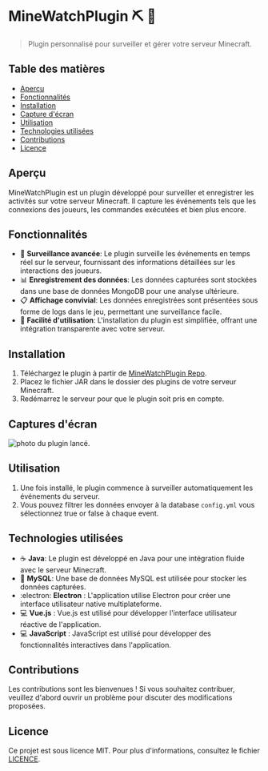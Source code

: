 # MineWatchPlugin :pick: :electric_plug:

> Plugin personnalisé pour surveiller et gérer votre serveur Minecraft.

## Table des matières

- [Aperçu](#aperçu)
- [Fonctionnalités](#fonctionnalités)
- [Installation](#installation)
- [Capture d'écran](#screenshot)
- [Utilisation](#utilisation)
- [Technologies utilisées](#technologies-utilisées)
- [Contributions](#contributions)
- [Licence](#licence)

## Aperçu

MineWatchPlugin est un plugin développé pour surveiller et enregistrer les activités sur votre serveur Minecraft. Il capture les événements tels que les connexions des joueurs, les commandes exécutées et bien plus encore.

## Fonctionnalités

- 🔌 **Surveillance avancée**: Le plugin surveille les événements en temps réel sur le serveur, fournissant des informations détaillées sur les interactions des joueurs.
- 📊 **Enregistrement des données**: Les données capturées sont stockées dans une base de données MongoDB pour une analyse ultérieure.
- 📋 **Affichage convivial**: Les données enregistrées sont présentées sous forme de logs dans le jeu, permettant une surveillance facile.
- 🚀 **Facilité d'utilisation**: L'installation du plugin est simplifiée, offrant une intégration transparente avec votre serveur.

## Installation

1. Téléchargez le plugin à partir de [MineWatchPlugin Repo](https://github.com/VotreNom/MineWatchPlugin/releases).
2. Placez le fichier JAR dans le dossier des plugins de votre serveur Minecraft.
3. Redémarrez le serveur pour que le plugin soit pris en compte.

## Captures d'écran

<img src="https://sandro642.github.io/screenshots/launchpluginminewatch.png" alt="photo du plugin lancé."/>

## Utilisation

1. Une fois installé, le plugin commence à surveiller automatiquement les événements du serveur.
2. Vous pouvez filtrer les données envoyer à la database `config.yml` vous sélectionnez true or false à chaque event.

## Technologies utilisées

- ☕ **Java**: Le plugin est développé en Java pour une intégration fluide avec le serveur Minecraft.
- 🍃 **MySQL**: Une base de données MySQL est utilisée pour stocker les données capturées.
- :electron: **Electron** : L'application utilise Electron pour créer une interface utilisateur native multiplateforme.
- :computer: **Vue.js** : Vue.js est utilisé pour développer l'interface utilisateur réactive de l'application.
- :computer: **JavaScript** : JavaScript est utilisé pour développer des fonctionnalités interactives dans l'application.

## Contributions

Les contributions sont les bienvenues ! Si vous souhaitez contribuer, veuillez d'abord ouvrir un problème pour discuter des modifications proposées.

## Licence

Ce projet est sous licence MIT. Pour plus d'informations, consultez le fichier [LICENCE](https://github.com/VotreNom/MineWatchPlugin/blob/main/LICENSE).
